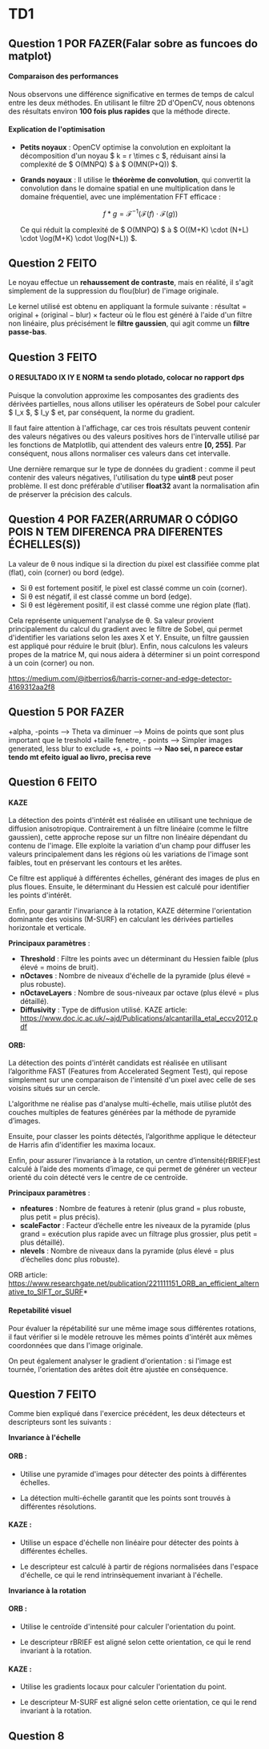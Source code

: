 # TD1

## Question 1 POR FAZER(Falar sobre as funcoes do matplot)

#### Comparaison des performances
Nous observons une différence significative en termes de temps de calcul entre les deux méthodes. En utilisant le filtre 2D d'OpenCV, nous obtenons des résultats environ **100 fois plus rapides** que la méthode directe.

#### Explication de l'optimisation
- **Petits noyaux** : OpenCV optimise la convolution en exploitant la décomposition d'un noyau $ k = r \times c $, réduisant ainsi la complexité de $ O(MNPQ) $ à $ O(MN(P+Q)) $.
- **Grands noyaux** : Il utilise le **théorème de convolution**, qui convertit la convolution dans le domaine spatial en une multiplication dans le domaine fréquentiel, avec une implémentation FFT efficace :
  
  $$ f * g = \mathcal{F}^{-1}(\mathcal{F}(f) \cdot \mathcal{F}(g)) $$
  
  Ce qui réduit la complexité de $ O(MNPQ) $ à $ O((M+K) \cdot (N+L) \cdot \log(M+K) \cdot \log(N+L)) $.

## Question 2 FEITO

Le noyau effectue un **rehaussement de contraste**, mais en réalité, il s'agit simplement de la suppression du flou(blur) de l'image originale.  

Le kernel utilisé est obtenu en appliquant la formule suivante :  $\text{résultat} = \text{original} + (\text{original} - \text{blur}) \times \text{facteur}$ où le flou est généré à l'aide d'un filtre non linéaire, plus précisément le **filtre gaussien**, qui agit comme un **filtre passe-bas**.

## Question 3 FEITO

#### O RESULTADO IX IY E NORM ta sendo plotado, colocar no rapport dps

Puisque la convolution approxime les composantes des gradients des dérivées partielles, nous allons utiliser les opérateurs de Sobel pour calculer $ I_x $, $ I_y $ et, par conséquent, la norme du gradient.  

Il faut faire attention à l'affichage, car ces trois résultats peuvent contenir des valeurs négatives ou des valeurs positives hors de l'intervalle utilisé par les fonctions de Matplotlib, qui attendent des valeurs entre **[0, 255]**. Par conséquent, nous allons normaliser ces valeurs dans cet intervalle.  

Une dernière remarque sur le type de données du gradient : comme il peut contenir des valeurs négatives, l'utilisation du type **uint8** peut poser problème. Il est donc préférable d'utiliser **float32** avant la normalisation afin de préserver la précision des calculs.

## Question 4 POR FAZER(ARRUMAR O CÓDIGO POIS N TEM DIFERENCA PRA DIFERENTES ÉCHELLES(S))

La valeur de θ nous indique si la direction du pixel est classifiée comme plat (flat), coin (corner) ou bord (edge).

- Si θ est fortement positif, le pixel est classé comme un coin (corner).
- Si θ est négatif, il est classé comme un bord (edge).
- Si θ est légèrement positif, il est classé comme une région plate (flat).

Cela représente uniquement l'analyse de θ. Sa valeur provient principalement du calcul du gradient avec le filtre de Sobel, qui permet d'identifier les variations selon les axes X et Y. Ensuite, un filtre gaussien est appliqué pour réduire le bruit (blur). Enfin, nous calculons les valeurs propes de la matrice M, qui nous aidera à déterminer si un point correspond à un coin (corner) ou non. 

https://medium.com/@itberrios6/harris-corner-and-edge-detector-4169312aa2f8

## Question 5  POR FAZER


+alpha, -points --> Theta va diminuer --> Moins de points que sont plus important que le treshold
+taille fenetre, - points --> Simpler images generated, less blur to exclude
+s, + points --> **Nao sei, n parece estar tendo mt efeito igual ao livro, precisa reve**

## Question 6 FEITO

#### KAZE

La détection des points d'intérêt est réalisée en utilisant une technique de diffusion anisotropique. Contrairement à un filtre linéaire (comme le filtre gaussien), cette approche repose sur un filtre non linéaire dépendant du contenu de l'image. Elle exploite la variation d'un champ pour diffuser les valeurs principalement dans les régions où les variations de l'image sont faibles, tout en préservant les contours et les arêtes.

Ce filtre est appliqué à différentes échelles, générant des images de plus en plus floues. Ensuite, le déterminant du Hessien est calculé pour identifier les points d'intérêt.

Enfin, pour garantir l'invariance à la rotation, KAZE détermine l'orientation dominante des voisins (M-SURF) en calculant les dérivées partielles horizontale et verticale.


**Principaux paramètres** :

- **Threshold** : Filtre les points avec un déterminant du Hessien faible (plus élevé = moins de bruit).
- **nOctaves** : Nombre de niveaux d'échelle de la pyramide (plus élevé = plus robuste).
- **nOctaveLayers** : Nombre de sous-niveaux par octave (plus élevé = plus détaillé).
- **Diffusivity** : Type de diffusion utilisé.
KAZE article: https://www.doc.ic.ac.uk/~ajd/Publications/alcantarilla_etal_eccv2012.pdf

#### ORB:

La détection des points d'intérêt candidats est réalisée en utilisant l’algorithme FAST (Features from Accelerated Segment Test), qui repose simplement sur une comparaison de l'intensité d'un pixel avec celle de ses voisins situés sur un cercle.  

L'algorithme ne réalise pas d'analyse multi-échelle, mais utilise plutôt des couches multiples de features générées par la méthode de pyramide d’images.  

Ensuite, pour classer les points détectés, l’algorithme applique le détecteur de Harris afin d'identifier les maxima locaux.  

Enfin, pour assurer l’invariance à la rotation, un centre d’intensité(rBRIEF)est calculé à l’aide des moments d’image, ce qui permet de générer un vecteur orienté du coin détecté vers le centre de ce centroïde.  

**Principaux paramètres** :
- **nfeatures** : Nombre de features à retenir (plus grand = plus robuste, plus petit = plus précis).  
- **scaleFactor** : Facteur d’échelle entre les niveaux de la pyramide (plus grand = exécution plus rapide avec un filtrage plus grossier, plus petit = plus détaillé).  
- **nlevels** : Nombre de niveaux dans la pyramide (plus élevé = plus d’échelles donc plus robuste).

ORB article: https://www.researchgate.net/publication/221111151_ORB_an_efficient_alternative_to_SIFT_or_SURF*

#### Repetabilité visuel

Pour évaluer la répétabilité sur une même image sous différentes rotations, il faut vérifier si le modèle retrouve les mêmes points d'intérêt aux mêmes coordonnées que dans l'image originale.  

On peut également analyser le gradient d'orientation : si l'image est tournée, l'orientation des arêtes doit être ajustée en conséquence.

## Question 7 FEITO

Comme bien expliqué dans l'exercice précédent, les deux détecteurs et descripteurs sont les suivants :

**Invariance à l'échelle** 
#### ORB :

- Utilise une pyramide d'images pour détecter des points à différentes échelles.
 
- La détection multi-échelle garantit que les points sont trouvés à différentes résolutions.

#### KAZE :

- Utilise un espace d'échelle non linéaire pour détecter des points à différentes échelles.

- Le descripteur est calculé à partir de régions normalisées dans l'espace d'échelle, ce qui le rend intrinsèquement invariant à l'échelle.

**Invariance à la rotation**
#### ORB :

- Utilise le centroïde d'intensité pour calculer l'orientation du point.

- Le descripteur rBRIEF est aligné selon cette orientation, ce qui le rend invariant à la rotation.

#### KAZE :

- Utilise les gradients locaux pour calculer l'orientation du point.

- Le descripteur M-SURF est aligné selon cette orientation, ce qui le rend invariant à la rotation.

## Question 8